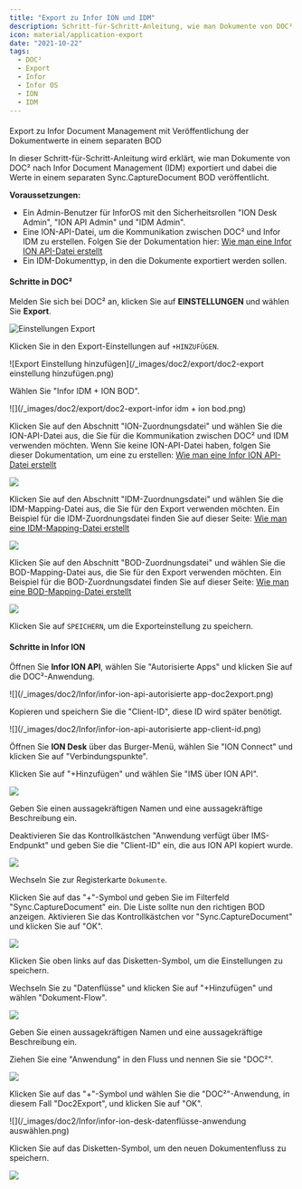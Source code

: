 ```yaml
---
title: "Export zu Infor ION und IDM"
description: Schritt-für-Schritt-Anleitung, wie man Dokumente von DOC² nach Infor Document Management (IDM) exportiert und dabei die Werte in einem separaten Sync.CaptureDocument BOD veröffentlicht.
icon: material/application-export
date: "2021-10-22"
tags:
  - DOC²
  - Export
  - Infor
  - Infor OS
  - ION
  - IDM
---
```


####
Export zu Infor Document Management mit Veröffentlichung der Dokumentwerte in einem separaten BOD

In dieser Schritt-für-Schritt-Anleitung wird erklärt, wie man Dokumente von DOC² nach Infor Document Management (IDM) exportiert und dabei die Werte in einem separaten Sync.CaptureDocument BOD veröffentlicht.

**Voraussetzungen:**

- Ein Admin-Benutzer für InforOS mit den Sicherheitsrollen "ION Desk Admin", "ION API Admin" und "IDM Admin".
- Eine ION-API-Datei, um die Kommunikation zwischen DOC² und Infor IDM zu erstellen. Folgen Sie der Dokumentation hier: [Wie man eine Infor ION API-Datei erstellt](/doc2/export/create-a-infor-ion-api-file/)
- Ein IDM-Dokumenttyp, in den die Dokumente exportiert werden sollen.

#### Schritte in DOC²

Melden Sie sich bei DOC² an, klicken Sie auf **EINSTELLUNGEN** und wählen Sie **Export**.

![Einstellungen Export](/_images/doc2/export/doc2-einstellungen-export.png)


Klicken Sie in den Export-Einstellungen auf `+HINZUFÜGEN`.

![Export Einstellung hinzufügen](/_images/doc2/export/doc2-export einstellung hinzufügen.png)


Wählen Sie "Infor IDM + ION BOD".

![](/_images/doc2/export/doc2-export-infor idm + ion bod.png)

Klicken Sie auf den Abschnitt "ION-Zuordnungsdatei" und wählen Sie die ION-API-Datei aus, die Sie für die Kommunikation zwischen DOC² und IDM verwenden möchten. Wenn Sie keine ION-API-Datei haben, folgen Sie dieser Dokumentation, um eine zu erstellen: [Wie man eine Infor ION API-Datei erstellt](/doc2/export/create-a-infor-ion-api-file/)

![](/_images/doc2/image-32-1024x347.png)

Klicken Sie auf den Abschnitt "IDM-Zuordnungsdatei" und wählen Sie die IDM-Mapping-Datei aus, die Sie für den Export verwenden möchten.
Ein Beispiel für die IDM-Zuordnungsdatei finden Sie auf dieser Seite: [Wie man eine IDM-Mapping-Datei erstellt](/doc2/export/how-to-create-a-idm-mapping-file/)

![](/_images/doc2/image-33-1024x344.png)

Klicken Sie auf den Abschnitt "BOD-Zuordnungsdatei" und wählen Sie die BOD-Mapping-Datei aus, die Sie für den Export verwenden möchten.
Ein Beispiel für die BOD-Zuordnungsdatei finden Sie auf dieser Seite: [Wie man eine BOD-Mapping-Datei erstellt](/doc2/export/how-to-create-a-bod-mapping-file/)

![](/_images/doc2/image-34-1024x343.png)

Klicken Sie auf `SPEICHERN`, um die Exporteinstellung zu speichern.

#### Schritte in Infor ION

Öffnen Sie **Infor ION API**, wählen Sie "Autorisierte Apps" und klicken Sie auf die DOC²-Anwendung.

![](/_images/doc2/Infor/infor-ion-api-autorisierte app-doc2export.png)

Kopieren und speichern Sie die "Client-ID", diese ID wird später benötigt.

![](/_images/doc2/Infor/infor-ion-api-autorisierte app-client-id.png)

Öffnen Sie **ION Desk** über das Burger-Menü, wählen Sie "ION Connect" und klicken Sie auf "Verbindungspunkte".

Klicken Sie auf "+Hinzufügen" und wählen Sie "IMS über ION API".

![](/_images/doc2/Infor/infor-ion-desk-verbindungspunkte.png)

Geben Sie einen aussagekräftigen Namen und eine aussagekräftige Beschreibung ein.

Deaktivieren Sie das Kontrollkästchen "Anwendung verfügt über IMS-Endpunkt" und geben Sie die "Client-ID" ein, die aus ION API kopiert wurde.

![](/_images/doc2/Infor/infor-ion-desk-anwendungsverbindungspunkt.png)

Wechseln Sie zur Registerkarte `Dokumente`.

Klicken Sie auf das "+"-Symbol und geben Sie im Filterfeld "Sync.CaptureDocument" ein. Die Liste sollte nun den richtigen BOD anzeigen. Aktivieren Sie das Kontrollkästchen vor "Sync.CaptureDocument" und klicken Sie auf "OK".

![](/_images/doc2/Infor/infor-ion-desk-anwendungsverbindungspunkt-dokumente.png)

Klicken Sie oben links auf das Disketten-Symbol, um die Einstellungen zu speichern.


Wechseln Sie zu "Datenflüsse" und klicken Sie auf "+Hinzufügen" und wählen "Dokument-Flow".

![](/_images/doc2/Infor/infor-ion-desk-datenflüsse.png)

Geben Sie einen aussagekräftigen Namen und eine aussagekräftige Beschreibung ein.

Ziehen Sie eine "Anwendung" in den Fluss und nennen Sie sie "DOC²".

![](/_images/doc2/Infor/infor-ion-desk-datenflüsse-anwendung.png)

Klicken Sie auf das "+"-Symbol und wählen Sie die "DOC²"-Anwendung, in diesem Fall "Doc2Export", und klicken Sie auf "OK".

![](/_images/doc2/Infor/infor-ion-desk-datenflüsse-anwendung auswählen.png)

Klicken Sie auf das Disketten-Symbol, um den neuen Dokumentenfluss zu speichern.

![](/_images/doc2/Infor/infor-ion-desk-dokument-flow-speichern.png)
